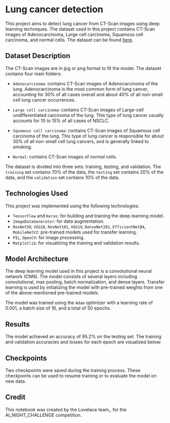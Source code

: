 
# Lung cancer detection

This project aims to detect lung cancer from CT-Scan images using deep learning techniques. The dataset used in this project contains CT-Scan images of Adenocarcinoma, Large cell carcinoma, Squamous cell carcinoma, and normal cells. The dataset can be found [here](https://www.kaggle.com/datasets/mohamedhanyyy/chest-ctscan-images?resource=download).

## Dataset Description

The CT-Scan images are in jpg or png format to fit the model. The dataset contains four main folders:

-   `Adenocarcinoma`: contains CT-Scan images of Adenocarcinoma of the lung. Adenocarcinoma is the most common form of lung cancer, accounting for 30% of all cases overall and about 40% of all non-small cell lung cancer occurrences.
    
-   `Large cell carcinoma`: contains CT-Scan images of Large-cell undifferentiated carcinoma of the lung. This type of lung cancer usually accounts for 10 to 15% of all cases of NSCLC.
    
-   `Squamous cell carcinoma`: contains CT-Scan images of Squamous cell carcinoma of the lung. This type of lung cancer is responsible for about 30% of all non-small cell lung cancers, and is generally linked to smoking.
    
-   `Normal`: contains CT-Scan images of normal cells.
    

The dataset is divided into three sets: training, testing, and validation. The `training` set contains 70% of the data, the `testing` set contains 20% of the data, and the `validation` set contains 10% of the data.

## Technologies Used

This project was implemented using the following technologies:

-   `TensorFlow` and `Keras`: for building and training the deep learning model.
-   `ImageDataGenerator`: for data augmentation.
-   `ResNet50`, `VGG16`, `ResNet101`, `VGG19`, `DenseNet201`, `EfficientNetB4`, `MobileNetV2`: pre-trained models used for transfer learning.
-   `PIL`, `OpenCV`: for image processing.
-   `Matplotlib`: for visualizing the training and validation results.

## Model Architecture

The deep learning model used in this project is a convolutional neural network (CNN). The model consists of several layers including convolutional, max pooling, batch normalization, and dense layers. Transfer learning is used by initializing the model with pre-trained weights from one of the above-mentioned pre-trained models.

The model was trained using the `Adam` optimizer with a learning rate of 0.001, a batch size of 16, and a total of 50 epochs.

## Results

The model achieved an accuracy of 95.2% on the testing set. The training and validation accuracies and losses for each epoch are visualized below:



## Checkpoints

Two checkpoints were saved during the training process. These checkpoints can be used to resume training or to evaluate the model on new data.

## Credit

This notebook was created by the Lovelace team,, for the AI_NIGHT_CHALLENGE competition.
